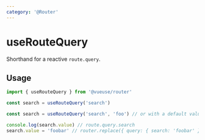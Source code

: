 ```yaml
---
category: '@Router'
---
```


# useRouteQuery

Shorthand for a reactive `route.query`.

## Usage

```ts
import { useRouteQuery } from '@vueuse/router'

const search = useRouteQuery('search')

const search = useRouteQuery('search', 'foo') // or with a default value

console.log(search.value) // route.query.search
search.value = 'foobar' // router.replace({ query: { search: 'foobar' } })
```
